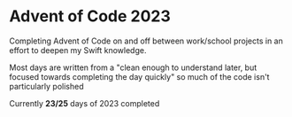 #  Advent of Code 2023

Completing Advent of Code on and off between work/school projects in an effort to deepen my Swift knowledge.

Most days are written from a "clean enough to understand later, but focused towards completing the day quickly" so much of the code isn't particularly polished 

Currently **23/25** days of 2023 completed
